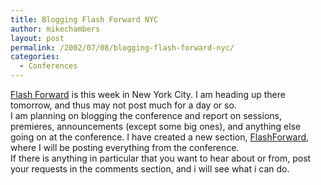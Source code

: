 ```yaml
---
title: Blogging Flash Forward NYC
author: mikechambers
layout: post
permalink: /2002/07/08/blogging-flash-forward-nyc/
categories:
  - Conferences
---
```



[Flash Forward][1] is this week in New York City. I am heading up there tomorrow, and thus may not post much for a day or so.  
I am planning on blogging the conference and report on sessions, premieres, announcements (except some big ones), and anything else going on at the conference. I have created a new section, [FlashForward][2], where I will be posting everything from the conference.  
If there is anything in particular that you want to hear about or from, post your requests in the comments section, and i will see what i can do.

 [1]: http://www.flashforward2002.com/
 [2]: http://radio.weblogs.com/0106797/categories/FlashForward/